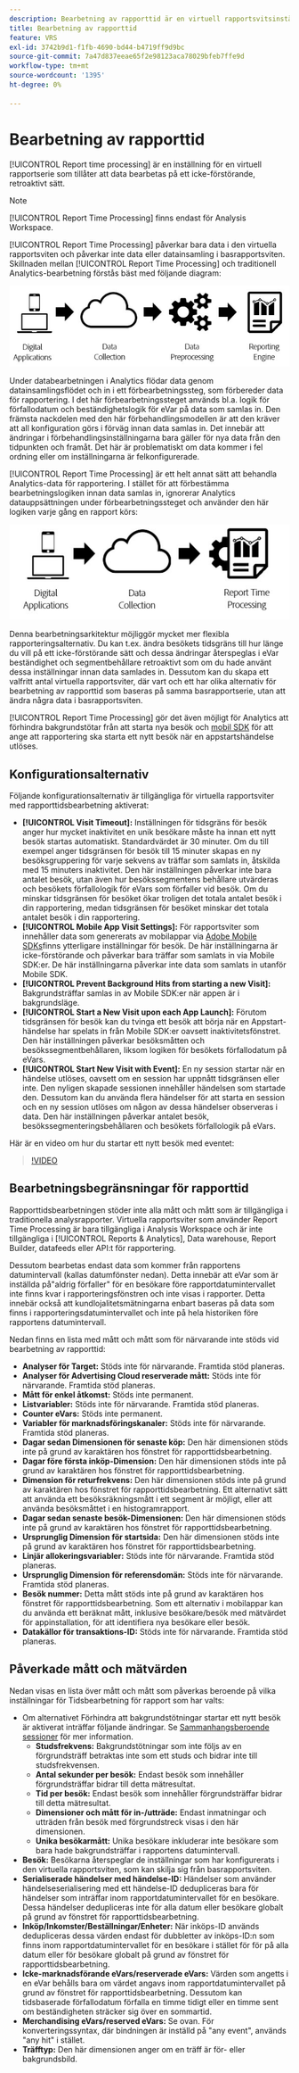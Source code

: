 ```yaml
---
description: Bearbetning av rapporttid är en virtuell rapportsvitsinställning som gör att data kan behandlas på ett icke-förstörande, retroaktivt sätt.
title: Bearbetning av rapporttid
feature: VRS
exl-id: 3742b9d1-f1fb-4690-bd44-b4719ff9d9bc
source-git-commit: 7a47d837eeae65f2e98123aca78029bfeb7ffe9d
workflow-type: tm+mt
source-wordcount: '1395'
ht-degree: 0%

---
```


# Bearbetning av rapporttid

[!UICONTROL Report time processing] är en inställning för en virtuell rapportserie som tillåter att data bearbetas på ett icke-förstörande, retroaktivt sätt.

>[!NOTE]
>
>[!UICONTROL Report Time Processing] finns endast för Analysis Workspace.

[!UICONTROL Report Time Processing] påverkar bara data i den virtuella rapportsviten och påverkar inte data eller datainsamling i basrapportsviten. Skillnaden mellan [!UICONTROL Report Time Processing] och traditionell Analytics-bearbetning förstås bäst med följande diagram:

![Google1](assets/google1.jpg)

Under databearbetningen i Analytics flödar data genom datainsamlingsflödet och in i ett förbearbetningssteg, som förbereder data för rapportering. I det här förbearbetningssteget används bl.a. logik för förfallodatum och beständighetslogik för eVar på data som samlas in. Den främsta nackdelen med den här förbehandlingsmodellen är att den kräver att all konfiguration görs i förväg innan data samlas in. Det innebär att ändringar i förbehandlingsinställningarna bara gäller för nya data från den tidpunkten och framåt. Det här är problematiskt om data kommer i fel ordning eller om inställningarna är felkonfigurerade.

[!UICONTROL Report Time Processing] är ett helt annat sätt att behandla Analytics-data för rapportering. I stället för att förbestämma bearbetningslogiken innan data samlas in, ignorerar Analytics datauppsättningen under förbearbetningssteget och använder den här logiken varje gång en rapport körs:

![Google2](assets/google2.jpg)

Denna bearbetningsarkitektur möjliggör mycket mer flexibla rapporteringsalternativ. Du kan t.ex. ändra besökets tidsgräns till hur länge du vill på ett icke-förstörande sätt och dessa ändringar återspeglas i eVar beständighet och segmentbehållare retroaktivt som om du hade använt dessa inställningar innan data samlades in. Dessutom kan du skapa ett valfritt antal virtuella rapportsviter, där vart och ett har olika alternativ för bearbetning av rapporttid som baseras på samma basrapportserie, utan att ändra några data i basrapportsviten.

[!UICONTROL Report Time Processing] gör det även möjligt för Analytics att förhindra bakgrundstötar från att starta nya besök och [mobil SDK](https://www.adobe.io/apis/cloudplatform/mobile.html) för att ange att rapportering ska starta ett nytt besök när en appstartshändelse utlöses.

## Konfigurationsalternativ

Följande konfigurationsalternativ är tillgängliga för virtuella rapportsviter med rapporttidsbearbetning aktiverat:

* **[!UICONTROL Visit Timeout]:** Inställningen för tidsgräns för besök anger hur mycket inaktivitet en unik besökare måste ha innan ett nytt besök startas automatiskt. Standardvärdet är 30 minuter. Om du till exempel anger tidsgränsen för besök till 15 minuter skapas en ny besöksgruppering för varje sekvens av träffar som samlats in, åtskilda med 15 minuters inaktivitet. Den här inställningen påverkar inte bara antalet besök, utan även hur besökssegmentens behållare utvärderas och besökets förfallologik för eVars som förfaller vid besök. Om du minskar tidsgränsen för besöket ökar troligen det totala antalet besök i din rapportering, medan tidsgränsen för besöket minskar det totala antalet besök i din rapportering.
* **[!UICONTROL Mobile App Visit Settings]:** För rapportsviter som innehåller data som genererats av mobilappar via [Adobe Mobile SDKs](https://www.adobe.io/apis/cloudplatform/mobile.html)finns ytterligare inställningar för besök. De här inställningarna är icke-förstörande och påverkar bara träffar som samlats in via Mobile SDK:er. De här inställningarna påverkar inte data som samlats in utanför Mobile SDK.
* **[!UICONTROL Prevent Background Hits from starting a new Visit]:** Bakgrundsträffar samlas in av Mobile SDK:er när appen är i bakgrundsläge.
* **[!UICONTROL Start a New Visit upon each App Launch]:** Förutom tidsgränsen för besök kan du tvinga ett besök att börja när en Appstart-händelse har spelats in från Mobile SDK:er oavsett inaktivitetsfönstret. Den här inställningen påverkar besöksmåtten och besökssegmentbehållaren, liksom logiken för besökets förfallodatum på eVars.
* **[!UICONTROL Start New Visit with Event]:** En ny session startar när en händelse utlöses, oavsett om en session har uppnått tidsgränsen eller inte. Den nyligen skapade sessionen innehåller händelsen som startade den. Dessutom kan du använda flera händelser för att starta en session och en ny session utlöses om någon av dessa händelser observeras i data. Den här inställningen påverkar antalet besök, besökssegmenteringsbehållaren och besökets förfallologik på eVars.

Här är en video om hur du startar ett nytt besök med eventet:

>[!VIDEO](https://video.tv.adobe.com/v/23129/?quality=12)

## Bearbetningsbegränsningar för rapporttid

Rapporttidsbearbetningen stöder inte alla mått och mått som är tillgängliga i traditionella analysrapporter. Virtuella rapportsviter som använder Report Time Processing är bara tillgängliga i Analysis Workspace och är inte tillgängliga i [!UICONTROL Reports & Analytics], Data warehouse, Report Builder, datafeeds eller API:t för rapportering.

Dessutom bearbetas endast data som kommer från rapportens datumintervall (kallas datumfönster nedan). Detta innebär att eVar som är inställda på&quot;aldrig förfaller&quot; för en besökare före rapportdatumintervallet inte finns kvar i rapporteringsfönstren och inte visas i rapporter. Detta innebär också att kundlojalitetsmätningarna enbart baseras på data som finns i rapporteringsdatumintervallet och inte på hela historiken före rapportens datumintervall.

Nedan finns en lista med mått och mått som för närvarande inte stöds vid bearbetning av rapporttid:

* **Analyser för Target:** Stöds inte för närvarande. Framtida stöd planeras.
* **Analyser för Advertising Cloud reserverade mått:** Stöds inte för närvarande. Framtida stöd planeras.
* **Mått för enkel åtkomst:** Stöds inte permanent.
* **Listvariabler:** Stöds inte för närvarande. Framtida stöd planeras.
* **Counter eVars:** Stöds inte permanent.
* **Variabler för marknadsföringskanaler:** Stöds inte för närvarande. Framtida stöd planeras.
* **Dagar sedan Dimensionen för senaste köp:** Den här dimensionen stöds inte på grund av karaktären hos fönstret för rapporttidsbearbetning.
* **Dagar före första inköp-Dimension:** Den här dimensionen stöds inte på grund av karaktären hos fönstret för rapporttidsbearbetning.
* **Dimension för returfrekvens:** Den här dimensionen stöds inte på grund av karaktären hos fönstret för rapporttidsbearbetning. Ett alternativt sätt att använda ett besöksräkningsmått i ett segment är möjligt, eller att använda besöksmåttet i en histogramrapport.
* **Dagar sedan senaste besök-Dimensionen:** Den här dimensionen stöds inte på grund av karaktären hos fönstret för rapporttidsbearbetning.
* **Ursprunglig Dimension för startsida:** Den här dimensionen stöds inte på grund av karaktären hos fönstret för rapporttidsbearbetning.
* **Linjär allokeringsvariabler:** Stöds inte för närvarande. Framtida stöd planeras.
* **Ursprunglig Dimension för referensdomän:** Stöds inte för närvarande. Framtida stöd planeras.
* **Besök nummer:** Detta mått stöds inte på grund av karaktären hos fönstret för rapporttidsbearbetning. Som ett alternativ i mobilappar kan du använda ett beräknat mått, inklusive besökare/besök med mätvärdet för appinstallation, för att identifiera nya besökare eller besök.
* **Datakällor för transaktions-ID:** Stöds inte för närvarande. Framtida stöd planeras.

## Påverkade mått och mätvärden

Nedan visas en lista över mått och mått som påverkas beroende på vilka inställningar för Tidsbearbetning för rapport som har valts:

* Om alternativet Förhindra att bakgrundstötningar startar ett nytt besök är aktiverat inträffar följande ändringar. Se [Sammanhangsberoende sessioner](vrs-mobile-visit-processing.md) för mer information.
   * **Studsfrekvens:** Bakgrundstötningar som inte följs av en förgrundsträff betraktas inte som ett studs och bidrar inte till studsfrekvensen.
   * **Antal sekunder per besök:** Endast besök som innehåller förgrundsträffar bidrar till detta mätresultat.
   * **Tid per besök:** Endast besök som innehåller förgrundsträffar bidrar till detta mätresultat.
   * **Dimensioner och mått för in-/utträde:** Endast inmatningar och utträden från besök med förgrundstreck visas i den här dimensionen.
   * **Unika besökarmått:** Unika besökare inkluderar inte besökare som bara hade bakgrundsträffar i rapportens datumintervall.
* **Besök:** Besökarna återspeglar de inställningar som har konfigurerats i den virtuella rapportsviten, som kan skilja sig från basrapportsviten.
* **Serialiserade händelser med händelse-ID:** Händelser som använder händelseserialisering med ett händelse-ID dedupliceras bara för händelser som inträffar inom rapportdatumintervallet för en besökare. Dessa händelser dedupliceras inte för alla datum eller besökare globalt på grund av fönstret för rapporttidsbearbetning.
* **Inköp/Inkomster/Beställningar/Enheter:** När inköps-ID används dedupliceras dessa värden endast för dubbletter av inköps-ID:n som finns inom rapportdatumintervallet för en besökare i stället för för på alla datum eller för besökare globalt på grund av fönstret för rapporttidsbearbetning.
* **Icke-marknadsförande eVars/reserverade eVars:** Värden som angetts i en eVar behålls bara om värdet angavs inom rapportdatumintervallet på grund av fönstret för rapporttidsbearbetning. Dessutom kan tidsbaserade förfallodatum förfalla en timme tidigt eller en timme sent om beständigheten sträcker sig över en sommartid.
* **Merchandising eVars/reserved eVars:** Se ovan. För konverteringssyntax, där bindningen är inställd på &quot;any event&quot;, används &quot;any hit&quot; i stället.
* **Träfftyp:** Den här dimensionen anger om en träff är för- eller bakgrundsbild.
